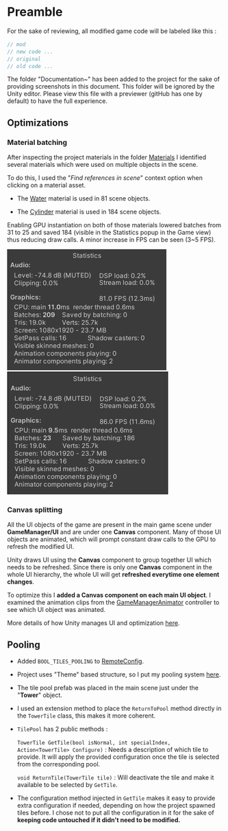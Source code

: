 # Preamble
For the sake of reviewing, all modified game code will be labeled like this :

```csharp
// mod
// new code ...
// original
// old code ...
```

The folder "Documentation~" has been added to the project for the sake of providing screenshots in this document. This folder will be ignored by the Unity editor. Please view this file with a previewer (gitHub has one by default) to have the full experience.

## Optimizations

### Material batching

After inspecting the project materials in the folder [Materials](Assets/1_Graphics/Materials/) I identified several materials which were used on multiple objects in the scene.

To do this, I used the "_Find references in scene_" context option when clicking on a material asset.

- The [Water](Assets/1_Graphics/Materials/Water.mat) material is used in 81 scene objects.

- The [Cylinder](Assets/1_Graphics/Materials/Cylinder.mat) material is used in 184 scene objects.

Enabling GPU instantiation on both of those materials lowered batches from 31 to 25 and saved 184 (visible in the Statistics popup in the Game view) thus reducing draw calls. A minor increase in FPS can be seen (3~5 FPS).

![Before](Assets/Documentation~/BeforeBatching.png)
![After](Assets/Documentation~/AfterBatching.png)

### Canvas splitting

All the UI objects of the game are present in the main game scene under **GameManager/UI** and are under one **Canvas** component. Many of those UI objects are animated, which will prompt constant draw calls to the GPU to refresh the modified UI.

Unity draws UI using the **Canvas** component to group together UI which needs to be refreshed. Since there is only one **Canvas** component in the whole UI hierarchy, the whole UI will get **refreshed everytime one element changes**.

To optimize this I **added a Canvas component on each main UI object**. I examined the animation clips from the [GameManagerAnimator](Assets/1_Graphics/Animation/GameManager/GameManagerAnimator.controller) controller to see which UI object was animated.

More details of how Unity manages UI and optimization [here](https://unity.com/how-to/unity-ui-optimization-tips).

## Pooling

- Added `BOOL_TILES_POOLING` to [RemoteConfig](Assets/3_Scripts/Utils/RemoteConfig.cs).

- Project uses "Theme" based structure, so I put my pooling system [here](Assets/3_Scripts/Tower/TilePool.cs).

- The tile pool prefab was placed in the main scene just under the "**Tower**" object.

- I used an extension method to place the `ReturnToPool` method directly in the `TowerTile` class, this makes it more coherent.

- `TilePool` has 2 public methods :

    `TowerTile GetTile(bool isNormal, int specialIndex, Action<TowerTile> Configure)` : Needs a description of which tile to provide. It will apply the provided configuration once the tile is selected from the corresponding pool.

    `void ReturnTile(TowerTile tile)` : Will deactivate the tile and make it available to be selected by `GetTile`.

- The configuration method injected in `GetTile` makes it easy to provide extra configuration if needed, depending on how the project spawned tiles before. I chose not to put all the configuration in it for the sake of **keeping code untouched if it didn't need to be modified.**